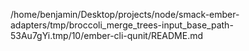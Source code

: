 /home/benjamin/Desktop/projects/node/smack-ember-adapters/tmp/broccoli_merge_trees-input_base_path-53Au7gYi.tmp/10/ember-cli-qunit/README.md